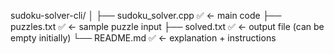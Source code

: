 sudoku-solver-cli/
│
├── sudoku_solver.cpp       ✅ ← main code
├── puzzles.txt             ✅ ← sample puzzle input
├── solved.txt              ✅ ← output file (can be empty initially)
└── README.md               ✅ ← explanation + instructions

